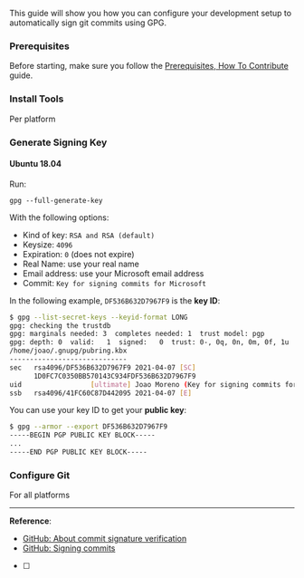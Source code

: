 This guide will show you how you can configure your development setup to automatically sign git commits using GPG.

### Prerequisites

Before starting, make sure you follow the [Prerequisites, How To Contribute](https://github.com/microsoft/vscode/wiki/How-to-Contribute#prerequisites) guide.

### Install Tools

Per platform


### Generate Signing Key

#### Ubuntu 18.04

Run:

```
gpg --full-generate-key
```

With the following options:

- Kind of key: `RSA and RSA (default)`
- Keysize: `4096`
- Expiration: `0` (does not expire)
- Real Name: use your real name
- Email address: use your Microsoft email address
- Commit: `Key for signing commits for Microsoft`

In the following example, `DF536B632D7967F9` is the **key ID**:

```sh
$ gpg --list-secret-keys --keyid-format LONG
gpg: checking the trustdb
gpg: marginals needed: 3  completes needed: 1  trust model: pgp
gpg: depth: 0  valid:   1  signed:   0  trust: 0-, 0q, 0n, 0m, 0f, 1u
/home/joao/.gnupg/pubring.kbx
-----------------------------
sec   rsa4096/DF536B632D7967F9 2021-04-07 [SC]
      1D0FC7C0350BB570143C934FDF536B632D7967F9
uid                 [ultimate] Joao Moreno (Key for signing commits for Microsoft) <joao.moreno@microsoft.com>
ssb   rsa4096/41FC60C87D442095 2021-04-07 [E]
```

You can use your key ID to get your **public key**:

```sh
$ gpg --armor --export DF536B632D7967F9
-----BEGIN PGP PUBLIC KEY BLOCK-----
...
-----END PGP PUBLIC KEY BLOCK-----
```

### Configure Git

For all platforms

---

**Reference**:

- [GitHub: About commit signature verification](https://docs.github.com/en/github/authenticating-to-github/about-commit-signature-verification)
- [GitHub: Signing commits](https://docs.github.com/en/github/authenticating-to-github/signing-commits)
- [ ]